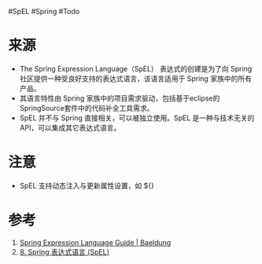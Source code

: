 #SpEL #Spring #Todo 

# 来源
- The Spring Expression Language（SpEL） 表达式的创建是为了向 Spring 社区提供一种受良好支持的表达式语言，该语言适用于 Spring 家族中的所有产品。
- 其语言特性由 Spring 家族中的项目需求驱动，包括基于eclipse的SpringSource套件中的代码补全工具需求。
- SpEL 并不与 Spring 直接相关，可以被独立使用。SpEL 是一种与技术无关的 API，可以集成其它表达式语言。



# 注意
- SpEL 支持动态注入与更新属性设置，如 ${}
# 参考
1. [Spring Expression Language Guide | Baeldung](https://www.baeldung.com/spring-expression-language)
2. [8. Spring 表达式语言 (SpEL) ](https://itmyhome.com/spring/expressions.html)